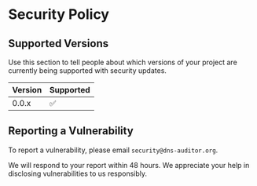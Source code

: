 # Security Policy

## Supported Versions

Use this section to tell people about which versions of your project are
currently being supported with security updates.

| Version | Supported          |
| ------- | ------------------ |
| 0.0.x   | :white_check_mark: |


## Reporting a Vulnerability

To report a vulnerability, please email `security@dns-auditor.org`.

We will respond to your report within 48 hours. We appreciate your help in
disclosing vulnerabilities to us responsibly.
